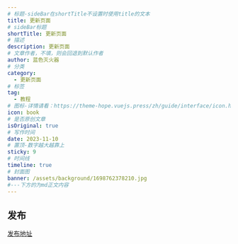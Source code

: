```yaml
---
# 标题-sideBar在shortTitle不设置时使用title的文本
title: 更新页面
# sideBar标题
shortTitle: 更新页面
# 描述
description: 更新页面
# 文章作者，不填，则会回退到默认作者
author: 蓝色灭火器
# 分类
category: 
  - 更新页面
# 标签
tag: 
  - 教程
# 图标-详情请看：https://theme-hope.vuejs.press/zh/guide/interface/icon.html
icon: book
# 是否原创文章
isOriginal: true
# 写作时间
date: 2023-11-10
# 置顶-数字越大越靠上
sticky: 9
# 时间线
timeline: true
# 封面图
banner: /assets/background/1698762378210.jpg
#---下方的为md正文内容
---
```


## 发布

[发布地址](https://gitee.com/lsmhq/subata/pages)
